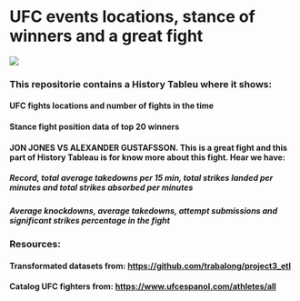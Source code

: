 # UFC events locations, stance of winners and a great fight

![](https://cdn.bleacherreport.net/images_root/slides/photos/000/902/937/st_pierre_takedown11_original.jpg?1304132677)

### This repositorie contains a History Tableu where it shows:
#### UFC fights locations and number of fights in the time
#### Stance fight position data of top 20 winners
#### JON JONES VS ALEXANDER GUSTAFSSON. This is a great fight and this part of History Tableau is for know more about this fight. Hear we have:
##### Record, total average takedowns per 15 min, total strikes landed per minutes and total strikes absorbed per minutes
##### Average knockdowns, average takedowns, attempt submissions and significant strikes percentage in the fight

### Resources:
#### Transformated datasets from: https://github.com/trabalong/project3_etl
#### Catalog UFC fighters from: https://www.ufcespanol.com/athletes/all
